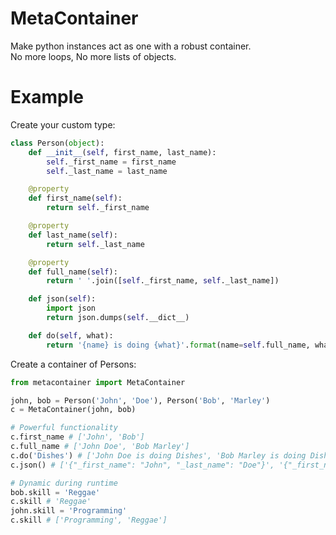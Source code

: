 # MetaContainer
Make python instances act as one with a robust container.<br>
No more loops, No more lists of objects.

# Example
Create your custom type:
```python
class Person(object):
    def __init__(self, first_name, last_name):
        self._first_name = first_name
        self._last_name = last_name

    @property
    def first_name(self):
        return self._first_name

    @property
    def last_name(self):
        return self._last_name

    @property
    def full_name(self):
        return ' '.join([self._first_name, self._last_name])

    def json(self):
        import json
        return json.dumps(self.__dict__)

    def do(self, what):
        return '{name} is doing {what}'.format(name=self.full_name, what=what)
```

Create a container of Persons:
```python
from metacontainer import MetaContainer

john, bob = Person('John', 'Doe'), Person('Bob', 'Marley')
c = MetaContainer(john, bob)

# Powerful functionality
c.first_name # ['John', 'Bob']
c.full_name # ['John Doe', 'Bob Marley']
c.do('Dishes') # ['John Doe is doing Dishes', 'Bob Marley is doing Dishes']
c.json() # ['{"_first_name": "John", "_last_name": "Doe"}', '{"_first_name": "Bob", "_last_name": "Marley"}']

# Dynamic during runtime
bob.skill = 'Reggae'
c.skill # 'Reggae'
john.skill = 'Programming'
c.skill # ['Programming', 'Reggae']

```
